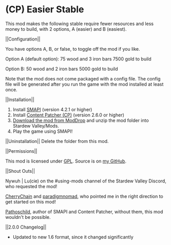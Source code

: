 # (CP) Easier Stable
This mod makes the following stable require fewer resources and less money to build, with 2 options, A (easier) and B (easiest).


||Configuration||

You have options A, B, or false, to toggle off the mod if you like.

Option A (default option):
75 wood and 3 iron bars
7500 gold to build

Option B:
50 wood and 2 iron bars
5000 gold to build

Note that the mod does not come packaged with a config file. The config file will be generated after you run the game with the mod installed at least once. 


||Installation||
1. Install <a href="https://smapi.io/">SMAPI</a> (version 4.2.1 or higher)
2. Install <a href="https://www.nexusmods.com/stardewvalley/mods/1915">Content Patcher (CP)</a> (version 2.6.0 or higher)
3. <a href="https://www.moddrop.com/stardew-valley/mods/1033004-easier-stable">Download the mod from ModDrop</a> and unzip the mod folder into Stardew Valley/Mods.
4. Play the game using SMAPI!


||Uninstallation||
Delete the folder from this mod.


||Permissions||

This mod is licensed under [GPL](https://github.com/LenneDalben/StardewValleyModsGPL/blob/main/LICENSE). Source is on [my GitHub](https://github.com/LenneDalben/StardewValleyModsGPL/tree/main/%5BCP%5D%20Easier%20Stable).


||Shout Outs||

Nywuh | Lu(cie) on the #using-mods channel of the Stardew Valley Discord, who requested the mod!

<a href="https://www.nexusmods.com/stardewvalley/users/3590100?tab=user+files">CherryChain</a> and <a href="https://www.nexusmods.com/stardewvalley/users/26612284?tab=user+files">paradigmnomad</a>, who pointed me in the right direction to get started on this mod!

<a href="https://www.nexusmods.com/stardewvalley/users/1552317?tab=user+files">Pathoschild</a>, author of SMAPI and Content Patcher, without them, this mod wouldn't be possible.

||2.0.0 Changelog||
* Updated to new 1.6 format, since it changed significantly